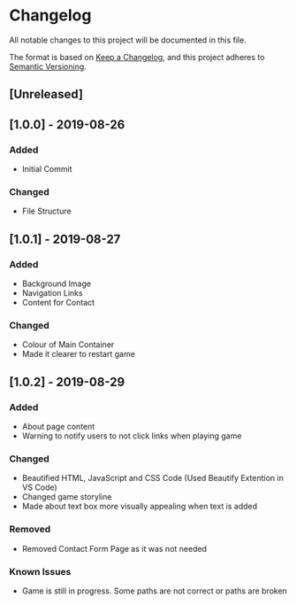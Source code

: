 # Changelog
All notable changes to this project will be documented in this file.

The format is based on [Keep a Changelog](https://keepachangelog.com/en/1.0.0/),
and this project adheres to [Semantic Versioning](https://semver.org/spec/v2.0.0.html).

## [Unreleased]

## [1.0.0] - 2019-08-26
### Added
- Initial Commit

### Changed 
- File Structure

## [1.0.1] - 2019-08-27
### Added
- Background Image
- Navigation Links
- Content for Contact

### Changed
- Colour of Main Container
- Made it clearer to restart game

## [1.0.2] - 2019-08-29
### Added
- About page content
- Warning to notify users to not click links when playing game

### Changed
- Beautified HTML, JavaScript and CSS Code (Used Beautify Extention in VS Code)
- Changed game storyline
- Made about text box more visually appealing when text is added

### Removed
- Removed Contact Form Page as it was not needed

### Known Issues 
- Game is still in progress. Some paths are not correct or paths are broken